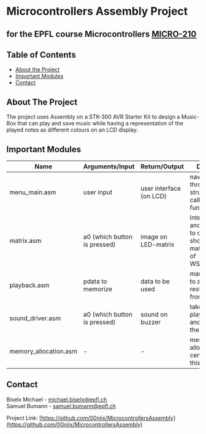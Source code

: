 # Microcontrollers Assembly Project
## for the EPFL course Microcontrollers [MICRO-210](https://isa.epfl.ch/imoniteur_ISAP/!itffichecours.htm?ww_i_matiere=1774892&ww_x_anneeAcad=2018-2019&ww_i_section=945244)
 
 
<!-- TABLE OF CONTENTS -->
## Table of Contents
 
* [About the Project](#about-the-project)
* [Important Modules](#important-modules)
* [Contact](#contact)
 
<!-- ABOUT THE PROJECT -->
## About The Project
The project uses Assembly on a STK-300 AVR Starter Kit to design a Music-Box that can play and save music while having a representation of the played notes as different colours on an LCD display.
 
 
<!-- IMPORTANT MODULES -->
## Important Modules
| **Name**              | **Arguments/Input**          | **Return/Output**       | **Description**                                                                                 |
|-----------------------|------------------------------|-------------------------|-------------------------------------------------------------------------------------------------|
| menu_main.asm         | user input                   | user interface (on LCD) | navigates through menu structure and calls other functions                                      |
| matrix.asm            | a0 (which button is pressed) | image on LED-matrix     | interprets input and uses them to create a light show on LED-matrix (with use of WS812B_driver) |
| playback.asm          | pdata to memorize            | data to be used         | manages saving to and restituting data from memory                                              |
| sound_driver.asm      | a0 (which button is pressed) | sound on buzzer         | takes care of playing tones and sounds on the buzzer                                            |
| memory_allocation.asm | -                            | -                       | memory allocations are centralized in this module                                               |

 
 
 
<!-- CONTACT -->
## Contact
Biselx Michael - michael.biselx@epfl.ch <br />
Samuel Bumann - samuel.bumann@epfl.ch
 
 
 
 
Project Link: [https://github.com/00niix/MicrocontrollersAssembly](https://github.com/00niix/MicrocontrollersAssembly)
 

